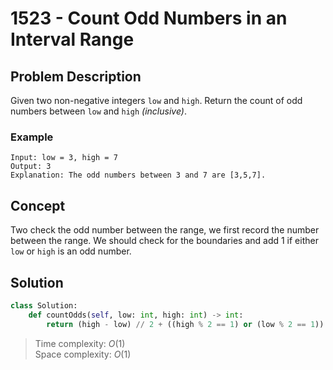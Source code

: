 # 1523 - Count Odd Numbers in an Interval Range

## Problem Description

Given two non-negative integers `low` and `high`. Return the count of odd numbers between `low` and `high` *(inclusive)*.

### Example

```text
Input: low = 3, high = 7
Output: 3
Explanation: The odd numbers between 3 and 7 are [3,5,7].
```

## Concept

Two check the odd number between the range, we first record the number between the range. We should check for the boundaries and add 1 if either `low` or `high` is an odd number.

## Solution

```python
class Solution:
    def countOdds(self, low: int, high: int) -> int:
        return (high - low) // 2 + ((high % 2 == 1) or (low % 2 == 1))
```

> Time complexity: $O(1)$ \
> Space complexity: $O(1)$
